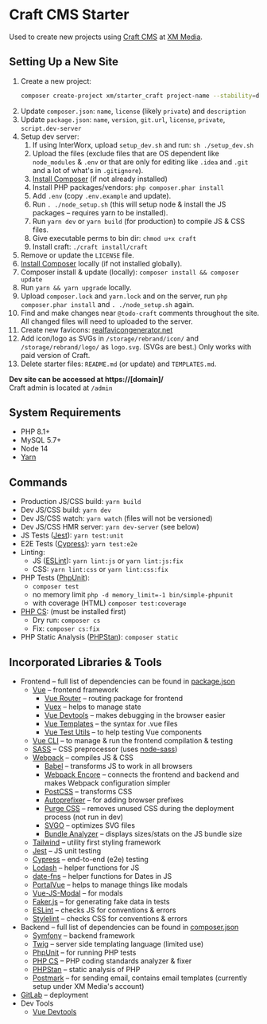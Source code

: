 # Craft CMS Starter

Used to create new projects using [Craft CMS](https://craftcms.com/) at [XM Media](https://www.xmmedia.com/).

## Setting Up a New Site

1. Create a new project:
    ```sh
    composer create-project xm/starter_craft project-name --stability=dev --no-install --remove-vcs
    ```
2. Update `composer.json`: `name`, `license` (likely `private`) and `description`
3. Update `package.json`: `name`, `version`, `git.url`, `license`, `private`, `script.dev-server`
4. Setup dev server:
   1. If using InterWorx, upload `setup_dev.sh` and run: `sh ./setup_dev.sh` 
   2. Upload the files (exclude files that are OS dependent like `node_modules` & `.env` or that are only for editing like `.idea` and `.git` and a lot of what's in `.gitignore`).
   3. [Install Composer](https://getcomposer.org/download/) (if not already installed)
   4. Install PHP packages/vendors: `php composer.phar install`
   5. Add `.env` (copy `.env.example` and update).
   6. Run `. ./node_setup.sh` (this will setup node & install the JS packages – requires yarn to be installed).
   7. Run `yarn dev` or `yarn build` (for production) to compile JS & CSS files.
   8. Give executable perms to bin dir: `chmod u+x craft`
   9. Install craft: `./craft install/craft`
5. Remove or update the `LICENSE` file.
6. [Install Composer](https://getcomposer.org/download/) locally (if not installed globally).
7. Composer install & update (locally): `composer install && composer update`
8. Run `yarn && yarn upgrade` locally.
9. Upload `composer.lock` and `yarn.lock` and on the server, run `php composer.phar install` and `. ./node_setup.sh` again.
10. Find and make changes near `@todo-craft` comments throughout the site. All changed files will need to uploaded to the server.
11. Create new favicons: [realfavicongenerator.net](https://realfavicongenerator.net)
12. Add icon/logo as SVGs in `/storage/rebrand/icon/` and `/storage/rebrand/logo/` as `logo.svg`. (SVGs are best.) Only works with paid version of Craft.
13. Delete starter files: `README.md` (or update) and `TEMPLATES.md`.

**Dev site can be accessed at https://[domain]/**  
Craft admin is located at `/admin`

## System Requirements

  - PHP 8.1+
  - MySQL 5.7+
  - Node 14
  - [Yarn](https://yarnpkg.com/en/docs/install)

## Commands

  - Production JS/CSS build: `yarn build`
  - Dev JS/CSS build: `yarn dev`
  - Dev JS/CSS watch: `yarn watch` (files will not be versioned)
  - Dev JS/CSS HMR server: `yarn dev-server` (see below)
  - JS Tests ([Jest](https://jestjs.io/)): `yarn test:unit`
  - E2E Tests ([Cypress](https://www.cypress.io/)): `yarn test:e2e`
  - Linting:
    - JS ([ESLint](https://eslint.org/)): `yarn lint:js` or `yarn lint:js:fix`
    - CSS: `yarn lint:css` or `yarn lint:css:fix`
  - PHP Tests ([PhpUnit](https://phpunit.de/)): 
    - `composer test`
    - no memory limit `php -d memory_limit=-1 bin/simple-phpunit`
    - with coverage (HTML) `composer test:coverage`
  - [PHP CS](https://cs.sensiolabs.org/): (must be installed first)
    - Dry run: `composer cs`
    - Fix: `composer cs:fix`
  - PHP Static Analysis ([PHPStan](https://github.com/phpstan/phpstan)): `composer static`

## Incorporated Libraries & Tools

  - Frontend – full list of dependencies can be found in [package.json](https://github.com/xmmedia/starter_symfony_4/blob/master/package.json)
    - [Vue](https://vuejs.org/) – frontend framework
      - [Vue Router](https://router.vuejs.org/) – routing package for frontend
      - [Vuex](https://vuex.vuejs.org/) – helps to manage state
      - [Vue Devtools](https://github.com/vuejs/vue-devtools) – makes debugging in the browser easier
      - [Vue Templates](https://vuejs.org/v2/guide/syntax.html) – the syntax for .vue files
      - [Vue Test Utils](https://vue-test-utils.vuejs.org/) – to help testing Vue components
    - [Vue CLI](https://cli.vuejs.org/) – to manage & run the frontend compilation & testing
    - [SASS](https://sass-lang.com/) – CSS preprocessor (uses [node-sass](https://www.npmjs.com/package/node-sass))
    - [Webpack](https://webpack.js.org/) – compiles JS & CSS
      - [Babel](https://babeljs.io/) – transforms JS to work in all browsers
      - [Webpack Encore](https://symfony.com/doc/current/frontend.html) – connects the frontend and backend and makes Webpack configuration simpler
      - [PostCSS](https://github.com/postcss/postcss) – transforms CSS
      - [Autoprefixer](ub.com/postcss/autoprefixer) – for adding browser prefixes
      - [Purge CSS](https://github.com/FullHuman/purgecss) – removes unused CSS during the deployment process (not run in dev)
      - [SVGO](https://github.com/svg/svgo) – optimizes SVG files
      - [Bundle Analyzer](https://github.com/webpack-contrib/webpack-bundle-analyzer) – displays sizes/stats on the JS bundle size
    - [Tailwind](https://tailwindcss.com/) – utility first styling framework
    - [Jest](https://jestjs.io/) – JS unit testing
    - [Cypress](https://www.cypress.io/) – end-to-end (e2e) testing
    - [Lodash](https://lodash.com/) – helper functions for JS
    - [date-fns](https://date-fns.org/) – helper functions for Dates in JS
    - [PortalVue](https://github.com/LinusBorg/portal-vue) – helps to manage things like modals
    - [Vue-JS-Modal](http://vue-js-modal.yev.io/) – for modals 
    - [Faker.js](https://github.com/marak/Faker.js/) – for generating fake data in tests
    - [ESLint](https://eslint.org/) – checks JS for conventions & errors
    - [Stylelint](https://stylelint.io/) – checks CSS for conventions & errors
  - Backend – full list of dependencies can be found in [composer.json](https://github.com/xmmedia/starter_symfony_4/blob/master/composer.json)
    - [Symfony](https://symfony.com/doc/current/index.html#gsc.tab=0) – backend framework
    - [Twig](https://twig.symfony.com/) – server side templating language (limited use)
    - [PhpUnit](https://phpunit.de/) – for running PHP tests
    - [PHP CS](https://cs.sensiolabs.org/) – PHP coding standards analyzer & fixer
    - [PHPStan](https://github.com/phpstan/phpstan) – static analysis of PHP
    - [Postmark](https://postmarkapp.com/) – for sending email, contains email templates (currently setup under XM Media's account)
  - [GitLab](https://gitlab.com/) – deployment
  - Dev Tools
    - [Vue Devtools](https://github.com/vuejs/vue-devtools)
